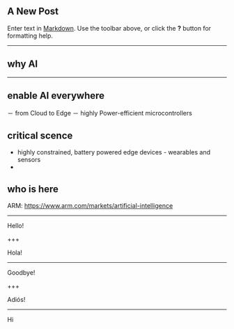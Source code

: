 ## A New Post

Enter text in [Markdown](http://daringfireball.net/projects/markdown/). Use the toolbar above, or click the **?** button for formatting help.

---
## why AI

---

## enable AI everywhere
－ from Cloud to Edge
－ highly Power-efficient microcontrollers

## critical scence
- highly constrained, battery powered edge devices - wearables and sensors
- 

## who is here
ARM: https://www.arm.com/markets/artificial-intelligence


---
Hello!

+++

Hola!

---

Goodbye!

+++

Adiós!

---

Hi
